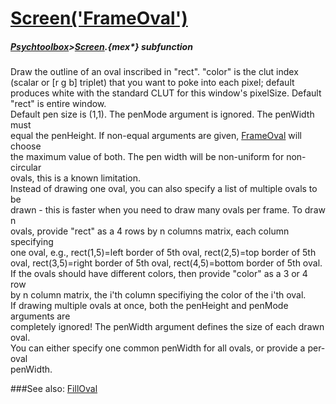 # [Screen('FrameOval')](Screen-FrameOval) 
##### [Psychtoolbox](Pyschtoolbox)>[Screen](Screen).{mex*} subfunction


Draw the outline of an oval inscribed in "rect". "color" is the clut index  
(scalar or [r g b] triplet) that you want to poke into each pixel; default  
produces white with the standard CLUT for this window's pixelSize. Default  
"rect" is entire window.  
Default pen size is (1,1). The penMode argument is ignored. The penWidth must  
equal the penHeight.  If non-equal arguments are given, [FrameOval](FrameOval) will choose  
the maximum value of both. The pen width will be non-uniform for non-circular  
ovals, this is a known limitation.  
Instead of drawing one oval, you can also specify a list of multiple ovals to be  
drawn - this is faster when you need to draw many ovals per frame. To draw n  
ovals, provide "rect" as a 4 rows by n columns matrix, each column specifying  
one oval, e.g., rect(1,5)=left border of 5th oval, rect(2,5)=top border of 5th  
oval, rect(3,5)=right border of 5th oval, rect(4,5)=bottom border of 5th oval.  
If the ovals should have different colors, then provide "color" as a 3 or 4 row  
by n column matrix, the i'th column specifiying the color of the i'th oval.  
If drawing multiple ovals at once, both the penHeight and penMode arguments are  
completely ignored! The penWidth argument defines the size of each drawn oval.  
You can either specify one common penWidth for all ovals, or provide a per-oval  
penWidth.  
  


###See also:
[FillOval](Screen-FillOval)
